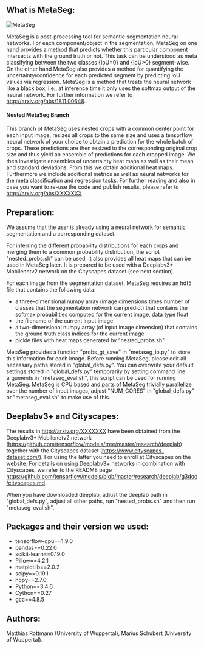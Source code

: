 
## What is MetaSeg:

![MetaSeg](https://github.com/mrottmann/MetaSeg/tree/nested_metaseg/figs/MetaSeg.jpg)

MetaSeg is a post-processing tool for semantic segmentation neural networks. For each component/object in the segmentation, MetaSeg on one hand provides a method that predicts whether this particular component intersects with the ground truth or not. This task can be understood as meta classifying between the two classes {IoU=0} and {IoU>0} segment-wise. On the other hand MetaSeg also provides a method for quantifying the uncertainty/confidence for each predicted segment by predicting IoU values via regression. MetaSeg is a method that treats the neural network like a black box, i.e., at inference time it only uses the softmax output of the neural network. For further information we refer to http://arxiv.org/abs/1811.00648.

#### Nested MetaSeg Branch

This branch of MetaSeg uses nested crops with a common center point for each input image, resizes all crops to the same size and uses a tensorflow neural network of your choice to obtain a prediction for the whole batch of crops. These predictions are then resized to the corresponding original crop size and thus yield an ensemble of predictions for each cropped image. We then investigate ensembles of uncertainty heat maps as well as their mean and standard deviations. From this we obtain additional heat maps. Furthermore we include additional metrics as well as neural networks for the meta classification and regression tasks. For further reading and also in case you want to re-use the code and publish results, please refer to http://arxiv.org/abs/XXXXXXX


## Preparation:

We assume that the user is already using a neural network for semantic segmentation and a corresponding dataset. 

For inferring the different probability distributions for each crops and merging them to a common probability distribution, the script "nested_probs.sh" can be used. It also provides all heat maps that can be used in MetaSeg later. It is prepared to be used with a Deeplabv3+ Mobilenetv2 network on the Cityscapes dataset (see next section).

For each image from the segmentation dataset, MetaSeg requires an hdf5 file that contains the following data:

* a three-dimensional numpy array (image dimensions times number of classes that the segmentation network can predict) that contains the softmax probabilities computed for the current image, data type float
* the filename of the current input image
* a two-dimensional numpy array (of input image dimension) that contains the ground truth class indices for the current image
* pickle files with heat maps generated by "nested_probs.sh"

MetaSeg provides a function "probs_gt_save" in "metaseg_io.py" to store this information for each image. Before running MetaSeg, please edit all necessary paths stored in "global_defs.py". You can overwrite your default settings stored in "global_defs.py" temporarily by setting command line arguments in "metaseg_eval.sh", this script can be used for running MetaSeg. MetaSeg is CPU based and parts of MetaSeg trivially parallelize over the number of input images, adjust "NUM_CORES" in "global_defs.py" or "metaseg_eval.sh" to make use of this.


## Deeplabv3+ and Cityscapes:

The results in http://arxiv.org/XXXXXXX have been obtained from the Deeplabv3+ Mobilenetv2 network (https://github.com/tensorflow/models/tree/master/research/deeplab) together with the Cityscapes dataset (https://www.cityscapes-dataset.com/). For using the latter you need to enroll at Cityscapes on the website. For details on using Deeplabv3+ networks in combination with Cityscapes, we refer to the README page https://github.com/tensorflow/models/blob/master/research/deeplab/g3doc/cityscapes.md.

When you have downloaded deeplab, adjust the deeplab path in "global_defs.py", adjust all other paths, run "nested_probs.sh" and then run "metaseg_eval.sh".

## Packages and their version we used:

* tensorflow-gpu==1.9.0
* pandas==0.22.0
* scikit-learn==0.19.0
* Pillow==4.2.1
* matplotlib==2.0.2
* scipy==0.19.1
* h5py==2.7.0
* Python==3.4.6
* Cython==0.27
* gcc==4.8.5

## Authors:

Matthias Rottmann (University of Wuppertal), Marius Schubert (University of Wuppertal).
